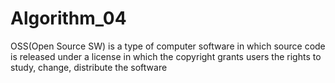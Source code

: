 # Algorithm_04

OSS(Open Source SW) is a type of computer software in which source code is released under a license in which the copyright grants users the rights to study, change, distribute the software
